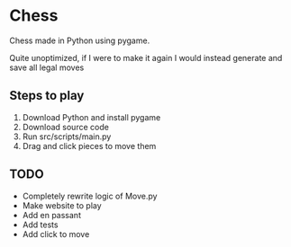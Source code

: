 # Chess
Chess made in Python using pygame.

Quite unoptimized, if I were to make it again I would instead generate and save all legal moves

## Steps to play
1. Download Python and install pygame
2. Download source code
3. Run src/scripts/main.py
4. Drag and click pieces to move them

## TODO
- Completely rewrite logic of Move.py
- Make website to play
- Add en passant
- Add tests
- Add click to move
